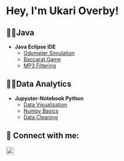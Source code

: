 <h1>Hey, I'm Ukari Overby!</h1>

<h2>👨‍💻Java</h2>

 - <b>Java Eclipse IDE</b>
    - [Odometer Simulation](https://github.com/uoverby5/OdometerProject)
    - [Baccarat Game](https://github.com/uoverby5/OdometerProject)
    - [MP3 Filtering](https://github.com/uoverby5/FileReading)
    
<h2>👨‍💻Data Analytics</h2>

- <b>Jupyuter-Notebook Python</b>
  - [Data Visualization](https://github.com/uoverby5/DataVisualizationProject)
  - [Numpy Basics](https://github.com/uoverby5/NumpyArrays)
  - [Data Cleaning](https://github.com/uoverby5/Pandas)
  
<h2> 🤳 Connect with me:</h2>

[<img align="left" alt="JoshMadakor | LinkedIn" width="22px" src="https://cdn.jsdelivr.net/npm/simple-icons@v3/icons/linkedin.svg" />][linkedin]

[linkedin]: https://www.linkedin.com/in/ukari-overby-82255b290/
